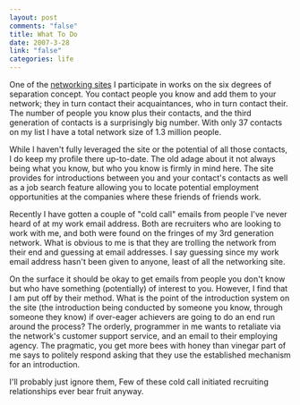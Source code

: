 ```yaml
--- 
layout: post
comments: "false"
title: What To Do
date: 2007-3-28
link: "false"
categories: life
---
```

One of the <a href="http://linkedin.com" title="LinkedIn">networking sites</a> I participate in works on the six degrees of separation concept. You contact people you know and add them to your network; they in turn contact their acquaintances, who in turn contact their. The number of people you know plus their contacts, and the third generation of contacts is a surprisingly big number. With only 37 contacts on my list I have a total network size of 1.3 million people.

While I haven't fully leveraged the site or the potential of all those contacts, I do keep my profile there up-to-date. The old adage about it not always being what you know, but who you know is firmly in mind here. The site provides for introductions between you and your contact's contacts as well as a job search feature allowing you to locate potential employment opportunities at the companies where these friends of friends work.

Recently I have gotten a couple of "cold call" emails from people I've never heard of at my work email address. Both are recruiters who are looking to work with me, and both were found on the fringes of my 3rd generation network. What is obvious to me is that they are trolling the network from their end and guessing at email addresses. I say guessing since my work email address hasn't been given to anyone, least of all the networking site.

On the surface it should be okay to get emails from people you don't know but who have something (potentially) of interest to you. However, I find that I am put off by their method. What is the point of the introduction system on the site (the introduction being conducted by someone you know, through someone they know) if over-eager achievers are going to do an end run around the process? The orderly, programmer in me wants to retaliate via the network's customer support service, and an email to their employing agency. The pragmatic, you get more bees with honey than vinegar part of me says to politely respond asking that they use the established mechanism for an introduction.

I'll probably just ignore them, Few of these cold call initiated recruiting relationships ever bear fruit anyway.
